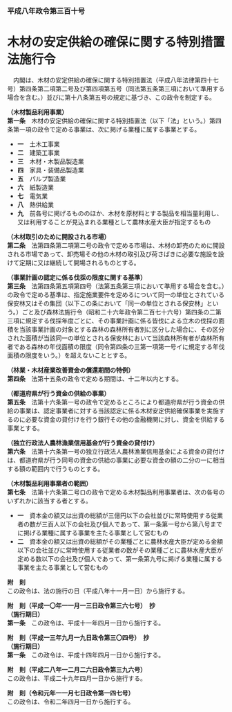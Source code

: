### 平成八年政令第三百十号  
# 木材の安定供給の確保に関する特別措置法施行令  
　内閣は、木材の安定供給の確保に関する特別措置法（平成八年法律第四十七号）第四条第二項第二号及び第四項第五号（同法第五条第三項において準用する場合を含む。）並びに第十八条第五号の規定に基づき、この政令を制定する。  
  
**（木材製品利用事業）**  
**第一条**　木材の安定供給の確保に関する特別措置法（以下「法」という。）第四条第一項の政令で定める事業は、次に掲げる業種に属する事業とする。  
* **一**　土木工事業  
* **二**　建築工事業  
* **三**　木材・木製品製造業  
* **四**　家具・装備品製造業  
* **五**　パルプ製造業  
* **六**　紙製造業  
* **七**　電気業  
* **八**　熱供給業  
* **九**　前各号に掲げるもののほか、木材を原材料とする製品を相当量利用し、又は利用することが見込まれる業種として農林水産大臣が指定するもの  
  
**（木材取引のために開設される市場）**  
**第二条**　法第四条第二項第二号の政令で定める市場は、木材の卸売のために開設される市場であって、卸売場その他の木材の取引及び荷さばきに必要な施設を設けて定期に又は継続して開場されるものとする。  
  
**（事業計画の認定に係る伐採の限度に関する基準）**  
**第三条**　法第四条第五項第四号（法第五条第三項において準用する場合を含む。）の政令で定める基準は、指定施業要件を定めるについて同一の単位とされている保安林又はその集団（以下この条において「同一の単位とされる保安林」という。）ごと及び森林法施行令（昭和二十六年政令第二百七十六号）第四条の二第三項に規定する伐採年度ごとに、その事業計画に係る皆伐による立木の伐採の面積を当該事業計画の対象とする森林の森林所有者別に区分した場合に、その区分された面積が当該同一の単位とされる保安林において当該森林所有者が森林所有者である森林の年伐面積の限度（同令第四条の三第一項第一号イに規定する年伐面積の限度をいう。）を超えないこととする。  
  
**（林業・木材産業改善資金の償還期間の特例）**  
**第四条**　法第十五条の政令で定める期間は、十二年以内とする。  
  
**（都道府県が行う資金の供給の事業）**  
**第五条**　法第十六条第一号の政令で定めるところにより都道府県が行う資金の供給の事業は、認定事業者に対する当該認定に係る木材安定供給確保事業を実施するのに必要な資金の貸付けを行う銀行その他の金融機関に対し、資金を供給する事業とする。  
  
**（独立行政法人農林漁業信用基金が行う資金の貸付け）**  
**第六条**　法第十六条第一号の独立行政法人農林漁業信用基金による資金の貸付けは、都道府県が行う同号の資金の供給の事業に必要な資金の額の二分の一に相当する額の範囲内で行うものとする。  
  
**（木材製品利用事業者の範囲）**  
**第七条**　法第十六条第二号ロの政令で定める木材製品利用事業者は、次の各号のいずれかに該当する者とする。  
* **一**　資本金の額又は出資の総額が三億円以下の会社並びに常時使用する従業者の数が三百人以下の会社及び個人であって、第一条第一号から第八号までに掲げる業種に属する事業を主たる事業として営むもの  
* **二**　資本金の額又は出資の総額がその業種ごとに農林水産大臣が定める金額以下の会社並びに常時使用する従業者の数がその業種ごとに農林水産大臣が定める数以下の会社及び個人であって、第一条第九号に掲げる業種に属する事業を主たる事業として営むもの  
  
**附　則**  
この政令は、法の施行の日（平成八年十一月一日）から施行する。  
  
**附　則（平成一〇年一一月一三日政令第三六七号）　抄**  
**（施行期日）**  
**第一条**　この政令は、平成十一年四月一日から施行する。  
  
**附　則（平成一三年九月一九日政令第三〇四号）　抄**  
**（施行期日）**  
**第一条**　この政令は、平成十四年四月一日から施行する。  
  
**附　則（平成二八年一二月二六日政令第三九六号）**  
この政令は、平成二十九年四月一日から施行する。  
  
**附　則（令和元年一一月七日政令第一四七号）**  
この政令は、令和二年四月一日から施行する。  
  
